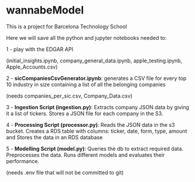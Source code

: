 # wannabeModel

This is a project for Barcelona Technology School

Here we will save all the python and jupyter notebooks needed to:

1 - play with the EDGAR API

(initial_insights.ipynb, company_general_data.ipynb, apple_testing.ipynb, Apple_Accounts.csv)

2 - **sicCompaniesCsvGenerator.ipynb**: generates a CSV file for every top 10 industry in size containing a list of all the belonging companies

(needs companies_per_sic.csv, Company_Data.csv)

3 - **Ingestion Script (ingestion.py)**:
Extracts company JSON data by giving it a list of tickers.
Stores a JSON file for each company in the S3.


4 - **Processing Script (processor.py)**:
Reads the JSON data in the s3 bucket.
Creates a RDS table with columns: ticker, date, form, type, amount and Stores the data in an RDS database


5 - **Modelling Script (model.py)**:
Queries the db to extract required data.
Preprocesses the data.
Runs different models and evaluates their performance. 


(needs .env file that will not be committed to git)

